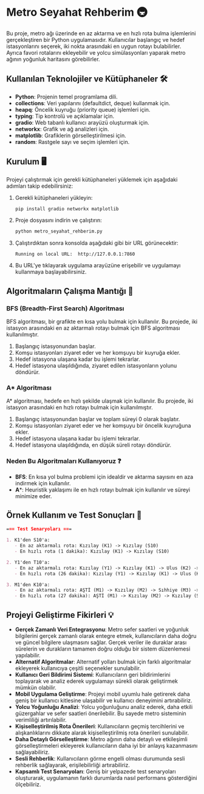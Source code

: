 # Metro Seyahat Rehberim 🚇

Bu proje, metro ağı üzerinde en az aktarma ve en hızlı rota bulma işlemlerini gerçekleştiren bir Python uygulamasıdır. Kullanıcılar başlangıç ve hedef istasyonlarını seçerek, iki nokta arasındaki en uygun rotayı bulabilirler. Ayrıca favori rotalarını ekleyebilir ve yolcu simülasyonları yaparak metro ağının yoğunluk haritasını görebilirler.

## Kullanılan Teknolojiler ve Kütüphaneler 🛠️

- **Python**: Projenin temel programlama dili.
- **collections**: Veri yapılarını (defaultdict, deque) kullanmak için.
- **heapq**: Öncelik kuyruğu (priority queue) işlemleri için.
- **typing**: Tip kontrolü ve açıklamalar için.
- **gradio**: Web tabanlı kullanıcı arayüzü oluşturmak için.
- **networkx**: Grafik ve ağ analizleri için.
- **matplotlib**: Grafiklerin görselleştirilmesi için.
- **random**: Rastgele sayı ve seçim işlemleri için.

## Kurulum 🖥️

Projeyi çalıştırmak için gerekli kütüphaneleri yüklemek için aşağıdaki adımları takip edebilirsiniz:

1. Gerekli kütüphaneleri yükleyin:
    ```sh
    pip install gradio networkx matplotlib
    ```

2. Proje dosyasını indirin ve çalıştırın:
    ```sh
    python metro_seyahat_rehberim.py
    ```

3. Çalıştırdıktan sonra konsolda aşağıdaki gibi bir URL görünecektir:
    ```
    Running on local URL:  http://127.0.0.1:7860
    ```

4. Bu URL'ye tıklayarak uygulama arayüzüne erişebilir ve uygulamayı kullanmaya başlayabilirsiniz.

## Algoritmaların Çalışma Mantığı 🤖

### BFS (Breadth-First Search) Algoritması

BFS algoritması, bir grafikte en kısa yolu bulmak için kullanılır. Bu projede, iki istasyon arasındaki en az aktarmalı rotayı bulmak için BFS algoritması kullanılmıştır.

1. Başlangıç istasyonundan başlar.
2. Komşu istasyonları ziyaret eder ve her komşuyu bir kuyruğa ekler.
3. Hedef istasyona ulaşana kadar bu işlemi tekrarlar.
4. Hedef istasyona ulaşıldığında, ziyaret edilen istasyonların yolunu döndürür.

### A* Algoritması

A* algoritması, hedefe en hızlı şekilde ulaşmak için kullanılır. Bu projede, iki istasyon arasındaki en hızlı rotayı bulmak için kullanılmıştır.

1. Başlangıç istasyonundan başlar ve toplam süreyi 0 olarak başlatır.
2. Komşu istasyonları ziyaret eder ve her komşuyu bir öncelik kuyruğuna ekler.
3. Hedef istasyona ulaşana kadar bu işlemi tekrarlar.
4. Hedef istasyona ulaşıldığında, en düşük süreli rotayı döndürür.

### Neden Bu Algoritmaları Kullanıyoruz ❓

- **BFS**: En kısa yol bulma problemi için idealdir ve aktarma sayısını en aza indirmek için kullanılır.
- **A***: Heuristik yaklaşımı ile en hızlı rotayı bulmak için kullanılır ve süreyi minimize eder.

## Örnek Kullanım ve Test Sonuçları 🧪

```markdown
=== Test Senaryoları ===

1. K1'den S10'a:
   - En az aktarmalı rota: Kızılay (K1) -> Kızılay (S10)
   - En hızlı rota (1 dakika): Kızılay (K1) -> Kızılay (S10)

2. Y1'den T10'a:
   - En az aktarmalı rota: Kızılay (Y1) -> Kızılay (K1) -> Ulus (K2) -> Yeni Mahalle (K3) -> OSB (K4) -> Akköprü (K5) -> Sanayi (K6) -> Gimat (K7) -> Gimat (T9) -> Ostim (T10)
   - En hızlı rota (26 dakika): Kızılay (Y1) -> Kızılay (K1) -> Ulus (K2) -> Yeni Mahalle (K3) -> Yeni Mahalle (T2) -> Batıkent (T1) -> Batıkent (K8) -> Ergazi (K9) -> Ostim (K10) -> Ostim (T10)

3. M1'den K10'a:
   - En az aktarmalı rota: AŞTİ (M1) -> Kızılay (M2) -> Sıhhiye (M3) -> Gar (M4) -> Gar (S1) -> Gar (T3) -> Yeni Mahalle (T2) -> Batıkent (T1) -> Batıkent (K8) -> Ergazi (K9) -> Ostim (K10)
   - En hızlı rota (27 dakika): AŞTİ (M1) -> Kızılay (M2) -> Kızılay (S10) -> Kızılay (K1) -> Ulus (K2) -> Yeni Mahalle (K3) -> Yeni Mahalle (T2) -> Batıkent (T1) -> Batıkent (K8) -> Ergazi (K9) -> Ostim (K10)
```

## Projeyi Geliştirme Fikirleri 💡

- **Gerçek Zamanlı Veri Entegrasyonu**: Metro sefer saatleri ve yoğunluk bilgilerini gerçek zamanlı olarak entegre etmek, kullanıcıların daha doğru ve güncel bilgilere ulaşmasını sağlar. Gerçek veriler ile duraklar arası sürelerin ve durakların tamamen doğru olduğu bir sistem düzenlemesi yapılabilir.
- **Alternatif Algoritmalar**: Alternatif yolları bulmak için farklı algoritmalar ekleyerek kullanıcıya çeşitli seçenekler sunulabilir.
- **Kullanıcı Geri Bildirimi Sistemi**: Kullanıcıların geri bildirimlerini toplayarak ve analiz ederek uygulamayı sürekli olarak geliştirmek mümkün olabilir.
- **Mobil Uygulama Geliştirme**: Projeyi mobil uyumlu hale getirerek daha geniş bir kullanıcı kitlesine ulaşabilir ve kullanıcı deneyimini artırabiliriz.
- **Yolcu Yoğunluğu Analizi**: Yolcu yoğunluğunu analiz ederek, daha etkili güzergahlar ve sefer saatleri önerilebilir. Bu sayede metro sisteminin verimliliği artırılabilir.
- **Kişiselleştirilmiş Rota Önerileri**: Kullanıcıların geçmiş tercihlerini ve alışkanlıklarını dikkate alarak kişiselleştirilmiş rota önerileri sunulabilir.
- **Daha Detaylı Görselleştirme**: Metro ağının daha detaylı ve etkileşimli görselleştirmeleri ekleyerek kullanıcıların daha iyi bir anlayış kazanmasını sağlayabiliriz.
- **Sesli Rehberlik**: Kullanıcıların görme engelli olması durumunda sesli rehberlik sağlayarak, erişilebilirliği artırabiliriz.
- **Kapsamlı Test Senaryoları**: Geniş bir yelpazede test senaryoları oluşturarak, uygulamanın farklı durumlarda nasıl performans gösterdiğini ölçebiliriz.
